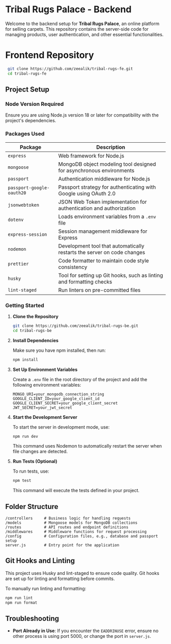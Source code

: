 # Tribal Rugs Palace - Backend

Welcome to the backend setup for **Tribal Rugs Palace**, an online platform for selling carpets. This repository contains the server-side code for managing products, user authentication, and other essential functionalities.

# Frontend Repository
  ```bash
   git clone https://github.com/zeealik/tribal-rugs-fe.git
   cd tribal-rugs-fe
   ```

## Project Setup

### Node Version Required

Ensure you are using Node.js version 18 or later for compatibility with the project's dependencies.

### Packages Used

| Package                   | Description                                                             |
| ------------------------- | ----------------------------------------------------------------------- |
| `express`                 | Web framework for Node.js                                               |
| `mongoose`                | MongoDB object modeling tool designed for asynchronous environments     |
| `passport`                | Authentication middleware for Node.js                                   |
| `passport-google-oauth20` | Passport strategy for authenticating with Google using OAuth 2.0        |
| `jsonwebtoken`            | JSON Web Token implementation for authentication and authorization      |
| `dotenv`                  | Loads environment variables from a `.env` file                          |
| `express-session`         | Session management middleware for Express                               |
| `nodemon`                 | Development tool that automatically restarts the server on code changes |
| `prettier`                | Code formatter to maintain code style consistency                       |
| `husky`                   | Tool for setting up Git hooks, such as linting and formatting checks    |
| `lint-staged`             | Run linters on pre-committed files                                      |

### Getting Started

1. **Clone the Repository**

   ```bash
   git clone https://github.com/zeealik/tribal-rugs-be.git
   cd tribal-rugs-be
   ```

2. **Install Dependencies**

   Make sure you have npm installed, then run:

   ```bash
   npm install
   ```

3. **Set Up Environment Variables**

   Create a `.env` file in the root directory of the project and add the following environment variables:

   ```env
   MONGO_URI=your_mongodb_connection_string
   GOOGLE_CLIENT_ID=your_google_client_id
   GOOGLE_CLIENT_SECRET=your_google_client_secret
   JWT_SECRET=your_jwt_secret
   ```

4. **Start the Development Server**

   To start the server in development mode, use:

   ```bash
   npm run dev
   ```

   This command uses Nodemon to automatically restart the server when file changes are detected.

5. **Run Tests (Optional)**

   To run tests, use:

   ```bash
   npm test
   ```

   This command will execute the tests defined in your project.

## Folder Structure

```
/controllers     # Business logic for handling requests
/models          # Mongoose models for MongoDB collections
/routes          # API routes and endpoint definitions
/middlewares     # Middleware functions for request processing
/config          # Configuration files, e.g., database and passport setup
server.js        # Entry point for the application
```

## Git Hooks and Linting

This project uses Husky and lint-staged to ensure code quality. Git hooks are set up for linting and formatting before commits.

To manually run linting and formatting:

```bash
npm run lint
npm run format
```

## Troubleshooting

- **Port Already in Use**: If you encounter the `EADDRINUSE` error, ensure no other process is using port 5000, or change the port in `server.js`.
